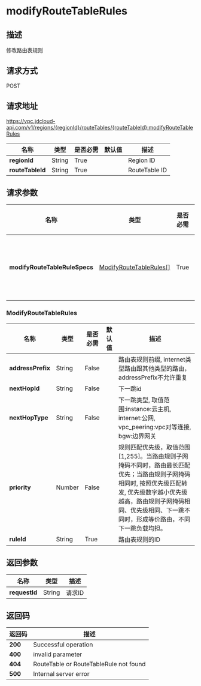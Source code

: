 # modifyRouteTableRules


## 描述
修改路由表规则

## 请求方式
POST

## 请求地址
https://vpc.jdcloud-api.com/v1/regions/{regionId}/routeTables/{routeTableId}:modifyRouteTableRules

|名称|类型|是否必需|默认值|描述|
|---|---|---|---|---|
|**regionId**|String|True||Region ID|
|**routeTableId**|String|True||RouteTable ID|

## 请求参数
|名称|类型|是否必需|默认值|描述|
|---|---|---|---|---|
|**modifyRouteTableRuleSpecs**|[ModifyRouteTableRules[]](##ModifyRouteTableRules)|True||路由表规则信息|

### <a name="ModifyRouteTableRules">ModifyRouteTableRules</a>
|名称|类型|是否必需|默认值|描述|
|---|---|---|---|---|
|**addressPrefix**|String|False||路由表规则前缀, internet类型路由跟其他类型的路由，addressPrefix不允许重复|
|**nextHopId**|String|False||下一跳id|
|**nextHopType**|String|False||下一跳类型, 取值范围:instance:云主机, internet:公网, vpc_peering:vpc对等连接, bgw:边界网关|
|**priority**|Number|False||规则匹配优先级，取值范围[1,255]。当路由规则子网掩码不同时，路由最长匹配优先；当路由规则子网掩码相同时, 按照优先级匹配转发, 优先级数字越小优先级越高，路由规则子网掩码相同、优先级相同、下一跳不同时，形成等价路由，不同下一跳负载均担。|
|**ruleId**|String|True||路由表规则的ID|

## 返回参数
|名称|类型|描述|
|---|---|---|
|**requestId**|String|请求ID|



## 返回码
|返回码|描述|
|---|---|
|**200**|Successful operation|
|**400**|invalid parameter|
|**404**|RouteTable or RouteTableRule not found|
|**500**|Internal server error|

